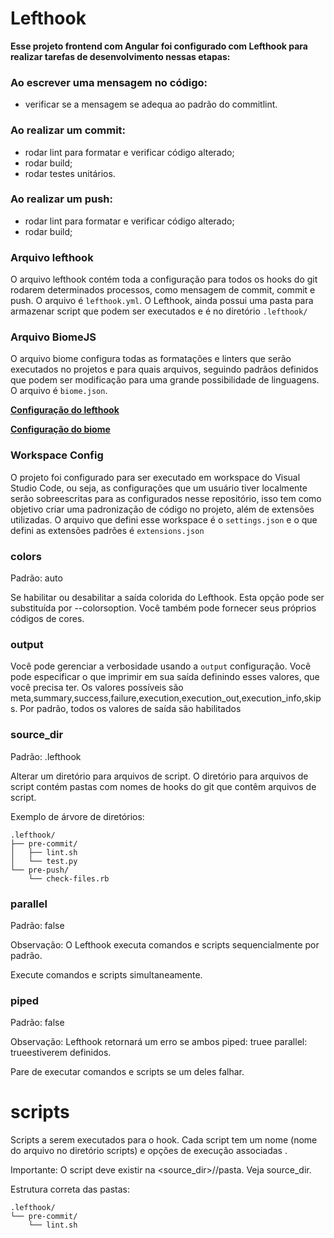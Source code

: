 # Lefthook

**Esse projeto frontend com Angular foi configurado com Lefthook para realizar tarefas de desenvolvimento nessas etapas:**

### Ao escrever uma mensagem no código:
- verificar se a mensagem se adequa ao padrão do commitlint.

### Ao realizar um commit:
- rodar lint para formatar e verificar código alterado;
- rodar build;
- rodar testes unitários.

### Ao realizar um push:
- rodar lint para formatar e verificar código alterado;
- rodar build;

### Arquivo lefthook

O arquivo lefthook contém toda a configuração para todos os hooks do git rodarem determinados processos, como mensagem de commit, commit e push. O arquivo é `lefthook.yml`. O Lefthook, ainda possui uma pasta para armazenar script que podem ser executados e é no diretório `.lefthook/`

### Arquivo BiomeJS

O arquivo biome configura todas as formatações e linters que serão executados no projetos e para quais arquivos, seguindo padrãos definidos que podem ser modificação para uma grande possibilidade de linguagens. O arquivo é `biome.json`.

**[Configuração do lefthook](https://github.com/evilmartians/lefthook/blob/master/docs/configuration.md)**

**[Configuração do biome](https://biomejs.dev/guides/configure-biome/)**

### Workspace Config

O projeto foi configurado para ser executado em workspace do Visual Studio Code, ou seja, as configurações que um usuário tiver localmente serão sobreescritas para as configurados nesse repositório, isso tem como objetivo criar uma padronização de código no projeto, além de extensões utilizadas. O arquivo que defini esse workspace é o `settings.json` e o que defini as extensões padrões é `extensions.json`

### colors

Padrão: auto

Se habilitar ou desabilitar a saída colorida do Lefthook. Esta opção pode ser substituída por --colorsoption. Você também pode fornecer seus próprios códigos de cores.

### output

Você pode gerenciar a verbosidade usando a `output` configuração. Você pode especificar o que imprimir em sua saída definindo esses valores, que você precisa ter. Os valores possíveis são meta,summary,success,failure,execution,execution_out,execution_info,skips. Por padrão, todos os valores de saída são habilitados

### source_dir

Padrão: .lefthook

Alterar um diretório para arquivos de script. O diretório para arquivos de script contém pastas com nomes de hooks do git que contêm arquivos de script.

Exemplo de árvore de diretórios:

```
.lefthook/
├── pre-commit/
│   ├── lint.sh
│   └── test.py
└── pre-push/
    └── check-files.rb
```

### parallel

Padrão: false

Observação: O Lefthook executa comandos e scripts sequencialmente por padrão.

Execute comandos e scripts simultaneamente.

### piped

Padrão: false

Observação: Lefthook retornará um erro se ambos piped: truee parallel: trueestiverem definidos.

Pare de executar comandos e scripts se um deles falhar.

# scripts

Scripts a serem executados para o hook. Cada script tem um nome (nome do arquivo no diretório scripts) e opções de execução associadas .

Importante: O script deve existir na <source_dir>/<git-hook-name>/pasta. Veja source_dir.

Estrutura correta das pastas:

```
.lefthook/
└── pre-commit/
    └── lint.sh
```
